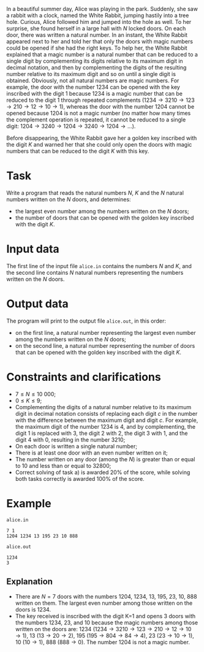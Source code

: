 In a beautiful summer day, Alice was playing in the park. Suddenly, she saw a rabbit with a clock, named the White Rabbit, jumping hastily into a tree hole. Curious, Alice followed him and jumped into the hole as well. To her surprise, she found herself in a large hall with $N$ locked doors. On each door, there was written a natural number. In an instant, the White Rabbit appeared next to her and told her that only the doors with magic numbers could be opened if she had the right keys. To help her, the White Rabbit explained that a magic number is a natural number that can be reduced to a single digit by complementing its digits relative to its maximum digit in decimal notation, and then by complementing the digits of the resulting number relative to its maximum digit and so on until a single digit is obtained. Obviously, not all natural numbers are magic numbers. For example, the door with the number $1234$ can be opened with the key inscribed with the digit $1$ because $1234$ is a magic number that can be reduced to the digit $1$ through repeated complements ($1234 \rightarrow 3210 \rightarrow 123 \rightarrow 210 \rightarrow 12 \rightarrow 10 \rightarrow 1$), whereas the door with the number $1204$ cannot be opened because $1204$ is not a magic number (no matter how many times the complement operation is repeated, it cannot be reduced to a single digit: $1204 \rightarrow 3240 \rightarrow 1204 \rightarrow 3240 \rightarrow 1204 \rightarrow ...$).

Before disappearing, the White Rabbit gave her a golden key inscribed with the digit $K$ and warned her that she could only open the doors with magic numbers that can be reduced to the digit $K$ with this key.

# Task

Write a program that reads the natural numbers $N$, $K$ and the $N$ natural numbers written on the $N$ doors, and determines:

* the largest even number among the numbers written on the $N$ doors;
* the number of doors that can be opened with the golden key inscribed with the digit $K$.

# Input data

The first line of the input file `alice.in` contains the numbers $N$ and $K$, and the second line contains $N$ natural numbers representing the numbers written on the $N$ doors.

# Output data

The program will print to the output file `alice.out`, in this order:

* on the first line, a natural number representing the largest even number among the numbers written on the $N$ doors;
* on the second line, a natural number representing the number of doors that can be opened with the golden key inscribed with the digit $K$.

# Constraints and clarifications

* $7 \leq N \leq 10\ 000$;
* $0 \leq K \leq 9$;
* Complementing the digits of a natural number relative to its maximum digit in decimal notation consists of replacing each digit $c$ in the number with the difference between the maximum digit and digit $c$. For example, the maximum digit of the number $1234$ is $4$, and by complementing, the digit $1$ is replaced with $3$, the digit $2$ with $2$, the digit $3$ with $1$, and the digit $4$ with $0$, resulting in the number $3210$;
* On each door is written a single natural number;
* There is at least one door with an even number written on it;
* The number written on any door (among the $N$) is greater than or equal to 10 and less than or equal to $32800$;
* Correct solving of task a) is awarded 20% of the score, while solving both tasks correctly is awarded 100% of the score.

# Example

`alice.in`
```
7 1
1204 1234 13 195 23 10 888
```

`alice.out`
```
1234
3
```

## Explanation

* There are $N = 7$ doors with the numbers $1204$, $1234$, $13$, $195$, $23$, $10$, $888$ written on them. The largest even number among those written on the doors is $1234$.
* The key received is inscribed with the digit K=1 and opens 3 doors with the numbers 1234, 23, and 10 because the magic numbers among those written on the doors are: $1234$ ($1234 \rightarrow 3210 \rightarrow 123 \rightarrow 210 \rightarrow 12 \rightarrow 10 \rightarrow 1$), $13$ ($13 \rightarrow 20 \rightarrow 2$), $195$ ($195 \rightarrow 804 \rightarrow 84 \rightarrow 4$), $23$ ($23 \rightarrow 10 \rightarrow 1$), $10$ ($10 \rightarrow 1$), $888$ ($888 \rightarrow 0$). The number $1204$ is not a magic number.
